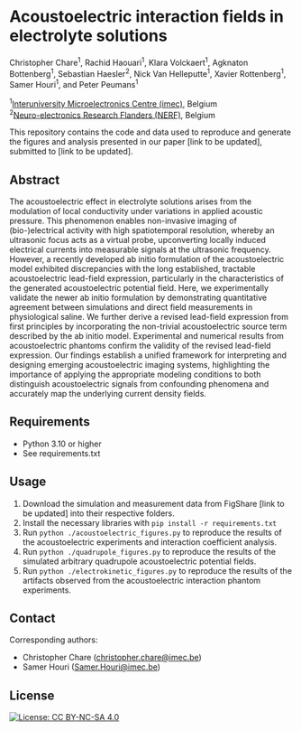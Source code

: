 # Acoustoelectric interaction fields in electrolyte solutions
[Interuniversity Microelectronics Centre (imec)]: https://www.imec-int.com
[Neuro-electronics Research Flanders (NERF)]: http://nerf.be

Christopher Chare<sup>1</sup>, Rachid Haouari<sup>1</sup>, Klara Volckaert<sup>1</sup>, Agknaton Bottenberg<sup>1</sup>, Sebastian Haesler<sup>2</sup>, Nick Van Helleputte<sup>1</sup>, Xavier Rottenberg<sup>1</sup>, Samer Houri<sup>1</sup>, and Peter Peumans<sup>1</sup>

<sup>1</sup>[Interuniversity Microelectronics Centre (imec)], Belgium\
<sup>2</sup>[Neuro-electronics Research Flanders (NERF)], Belgium

This repository contains the code and data used to reproduce and generate the figures and analysis presented in our paper [link to be updated], submitted to [link to be updated].

## Abstract

The acoustoelectric effect in electrolyte solutions arises from the modulation of local conductivity under variations in applied acoustic pressure. This phenomenon enables non-invasive imaging of (bio-)electrical activity with high spatiotemporal resolution, whereby an ultrasonic focus acts as a virtual probe, upconverting locally induced electrical currents into measurable signals at the ultrasonic frequency. However, a recently developed ab initio formulation of the acoustoelectric model exhibited discrepancies with the long established, tractable acoustoelectric lead-field expression, particularly in the characteristics of the generated acoustoelectric potential field. Here, we experimentally validate the newer ab initio formulation by demonstrating quantitative agreement between simulations and direct field measurements in physiological saline. We further derive a revised lead-field expression from first principles by incorporating the non-trivial acoustoelectric source term described by the ab initio model. Experimental and numerical results from acoustoelectric phantoms confirm the validity of the revised lead-field expression. Our findings establish a unified framework for interpreting and designing emerging acoustoelectric imaging systems, highlighting the importance of applying the appropriate modeling conditions to both distinguish acoustoelectric signals from confounding phenomena and accurately map the underlying current density fields.

## Requirements
  * Python 3.10 or higher
  * See requirements.txt

## Usage
1. Download the simulation and measurement data from FigShare [link to be updated] into their respective folders.
2. Install the necessary libraries with `pip install -r requirements.txt`
3. Run `python ./acoustoelectric_figures.py` to reproduce the results of the acoustoelectric experiments and interaction coefficient analysis.
4. Run `python ./quadrupole_figures.py` to reproduce the results of the simulated arbitrary quadrupole acoustoelectric potential fields.
5. Run `python ./electrokinetic_figures.py` to reproduce the results of the artifacts observed from the acoustoelectric interaction phantom experiments.

## Contact
Corresponding authors:
* Christopher Chare (christopher.chare@imec.be)
* Samer Houri (Samer.Houri@imec.be)

## License
[![License: CC BY-NC-SA 4.0](https://img.shields.io/badge/License-CC_BY--NC--SA_4.0-lightgrey.svg)](https://creativecommons.org/licenses/by-nc-sa/4.0/)
